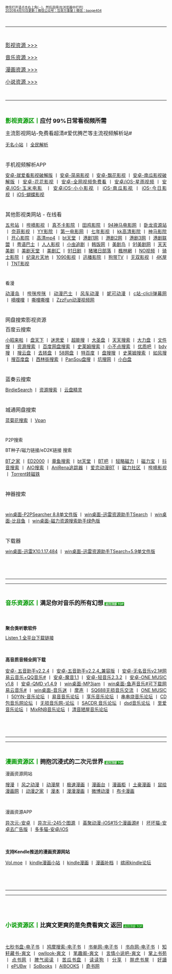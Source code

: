 <p style="text-align:justify;">
	<a name="undefined"></a> <a><span style="font-size:10px;line-height:1;">微信打开请点击右上角[···]，然后选择[在浏览器中打开]</span></a> <br />
<span style="font-size:10px;line-height:1;"><a href="http://qr06.cn/C3tw81">2020年4月10日更新丨微信公众号：包哥万事屋丨微信：baoge404</a></span> 
</p>
<p style="text-align:justify;">
	<br />
</p>
<hr />
<p>
	<br />
</p>
<p style="text-align:justify;">
	<a href="#yingshi"><span style="font-size:16px;line-height:1.5;">影视资源 &gt;&gt;&gt;</span></a> 
</p>
<p style="text-align:justify;">
	<a href="#yinyue"><span style="font-size:16px;line-height:1.5;">音乐资源 &gt;&gt;&gt;</span></a> 
</p>
<p style="text-align:justify;">
	<a href="#manhua"><span style="font-size:16px;line-height:1.5;">漫画资源 &gt;&gt;&gt;</span></a> 
</p>
<p style="text-align:justify;">
	<span style="font-size:16px;line-height:1.5;"><a href="#xiaoshuo">小说资源 &gt;&gt;&gt;</a></span> 
</p>
<p style="text-align:justify;">
	<br />
</p>
<hr />
<p>
	<strong><span style="color:#009900;font-size:18px;"><br />
</span></strong> 
</p>
<p>
	<a name="undefined"></a><strong><span style="color:#009900;font-size:18px;">影视资源区丨</span><span style="font-size:18px;">应付 99%日常看视频所需</span></strong> 
</p>
<p style="text-align:justify;">
	<span style="font-size:16px;line-height:1;">主流影视网站-免费看超清#</span><span style="font-size:16px;">爱优腾芒等主流视频解析站#</span> 
</p>
<p style="text-align:justify;">
	<a href="https://www.administrator5.com/"><span style="line-height:1;">无名小站</span></a><span>&nbsp;丨&nbsp;</span><span style="line-height:1;"><a href="http://www.qmaile.com/">全民解析</a></span> 
</p>
<p style="text-align:justify;">
	<br />
</p>
<p style="text-align:justify;">
	<span style="font-size:16px;line-height:1;">手机视频解析APP</span> 
</p>
<p style="text-align:justify;">
	<a href="https://share.weiyun.com/5gNA4ss"><span style="line-height:1;">安卓-就爱看影视破解版</span></a><span>&nbsp;丨&nbsp;</span><a href="https://share.weiyun.com/5lGSFwC"><span style="line-height:1;">安卓-简易影视</span></a><span>&nbsp;丨&nbsp;</span><a href="https://share.weiyun.com/5cU80DE"><span style="line-height:1;">安卓-飘花影视</span></a><span>&nbsp;丨&nbsp;</span><a href="https://share.weiyun.com/53dyzwD"><span style="line-height:1;">安卓-南瓜影视破解版</span></a><span>&nbsp;丨&nbsp;</span><a href="https://share.weiyun.com/5N89Qiu"><span style="line-height:1;">安卓-花花影视</span></a><span>&nbsp;丨&nbsp;</span><a href="https://share.weiyun.com/5Ckv3Aa"><span style="line-height:1;">安卓-全网视频免费看</span></a><span>&nbsp;丨&nbsp;</span><a href="http://www.star.vin/"><span style="line-height:1;">安卓/iOS-星雨视频</span></a><span>&nbsp;丨&nbsp;</span><a href="https://ymdy.app/"><span style="line-height:1;">安卓/iOS-玉米电影</span></a><span>&nbsp;&nbsp;</span><span>丨&nbsp;</span><a href="https://xiao1.app/"><span style="line-height:1;">安卓iOS-小小影视</span></a><span>&nbsp;丨&nbsp;</span><span style="line-height:1;"><a href="https://apps.apple.com/cn/app/%E5%8D%97%E7%93%9C%E5%AE%B6%E5%85%B7/id1498953691"><span>iOS-南瓜影视</span></a><span>&nbsp;</span></span><span>丨&nbsp;</span><a href="https://apps.apple.com/cn/app/%E4%BB%8A%E6%97%A5%E5%BD%B1%E8%A7%86-%E7%9C%8B%E5%A5%BD%E5%89%A7-%E4%B8%8A%E4%BB%8A%E6%97%A5%E5%BD%B1%E8%A7%86/id1322243737"><span style="line-height:1;">iOS-今日影视</span></a><span>&nbsp;丨&nbsp;</span><span style="line-height:1;"><a href="https://apps.apple.com/cn/app/id1474749614"><span>iOS-蝴蝶影视</span></a></span> 
</p>
<p style="text-align:justify;">
	<br />
</p>
<p style="text-align:justify;">
	<span style="font-size:16px;line-height:1;">其他影视类网站 - 在线看</span> 
</p>
<p style="text-align:justify;">
	<a href="http://www.wuhaozhan.net/"><span style="line-height:1;">五号站</span></a> <span>丨&nbsp;</span><a href="https://bde4.com/"><span style="line-height:1;">哔嘀影视</span></a> <span>丨&nbsp;</span><a href="https://www.zhenbuka.com/"><span style="line-height:1;">真不卡影院</span></a> <span>丨&nbsp;</span><a href="https://www.tianjiyy123.com/"><span style="line-height:1;">田鸡影院</span></a> <span>丨&nbsp;</span><a href="http://www.9rmb.com/"><span style="line-height:1;">94神马电影网</span></a> <span>丨&nbsp;</span><a href="https://www.vodsee.com/"><span style="line-height:1;">卧龙资源站</span></a> <span>丨&nbsp;</span><a href="https://www.nfmovies.com/"><span style="line-height:1;">奈菲影视</span></a> <span>丨&nbsp;</span><a href="https://www.yyzone.net/"><span style="line-height:1;">YY影院</span></a> <span>丨&nbsp;</span><a href="https://www.001d.com/"><span style="line-height:1;">第一电影网</span></a> <span>丨&nbsp;</span><a href="http://www.dynamicpuer.com/"><span style="line-height:1;">七年影视</span></a> <span>丨&nbsp;</span><a href="http://www.kk3.tv/"><span style="line-height:1;">kk高清影院</span></a> <span>丨&nbsp;</span><a href="https://www.jlszyy.cc/"><span style="line-height:1;">神马影院</span></a> <span>丨&nbsp;</span><a href="https://kushizhu.com/"><span style="line-height:1;">开心影院</span></a> <span>丨&nbsp;</span><a href="https://www.mp4pa.com/"><span style="line-height:1;">高清mp4</span></a> <span>丨&nbsp;</span><a href="https://www.jsr9.com/"><span style="line-height:1;">bt天堂</span></a><span>&nbsp;</span><span>丨&nbsp;</span><a href="http://www.yueyu2.com/"><span style="line-height:1;"><span></span><span>港剧1网</span></span></a> <span>丨&nbsp;</span><a href="http://www.metvb1.com/index.html"><span style="line-height:1;"><span></span><span>港剧2网</span></span></a> <span>丨&nbsp;</span><a href="https://www.gangjuw.com/"><span style="line-height:1;"><span></span><span>港剧3网</span></span></a> <span>丨&nbsp;</span><a href="https://www.wotvb.com/"><span style="line-height:1;"><span></span><span>港剧联盟</span></span></a> <span>丨&nbsp;</span><a href="https://www.tvb8c.com/"><span style="line-height:1;"><span></span><span>粤语巴士</span></span></a> <span>丨&nbsp;</span><a href="http://www.yyetss.com/"><span style="line-height:1;"><span></span><span>人人影视</span></span></a> <span>丨&nbsp;</span><a href="http://www.ixiazai.vip/"><span style="line-height:1;"><span></span><span>小虫追剧</span></span></a> <span>丨&nbsp;</span><a href="https://www.hanfan.cc/"><span style="line-height:1;"><span></span><span>韩饭网</span></span></a> <span>丨&nbsp;</span><a href="http://www.meijuniao.com/"><span style="line-height:1;"><span></span><span>美剧鸟</span></span></a> <span>丨&nbsp;</span><a href="https://91mjw.com/"><span style="line-height:1;"><span></span><span>91美剧网</span></span></a> <span>丨&nbsp;</span><a href="http://www.ttzmz.vip/"><span style="line-height:1;"><span></span><span>天天美剧</span></span></a> <span>丨&nbsp;</span><a href="http://www.meijutt.cn/"><span style="line-height:1;"><span></span><span>美剧天堂</span></span></a> <span>丨&nbsp;</span><a href="http://www.meijuhui520.com/"><span style="line-height:1;"><span></span><span>美剧汇</span></span></a> <span>丨&nbsp;</span><a href="http://www.wwmulu.com/"><span style="line-height:1;"><span></span><span>91日剧</span></span></a> <span>丨&nbsp;</span><a href="http://www.zzrbl.com/"><span style="line-height:1;"><span></span><span>猪猪日部落</span></span></a> <span>丨&nbsp;</span><a href="https://8maple.ru/"><span style="line-height:1;"><span></span><span>楓林網</span></span></a> <span>丨&nbsp;</span><a href="https://www.novipnoad.com/"><span style="line-height:1;"><span></span><span>NO视频</span></span></a> <span>丨&nbsp;</span><a href="http://www.74bt.com/"><span style="line-height:1;"><span></span><span>骑士影院</span></span></a> <span>丨&nbsp;</span><a href="http://www.jlpcn.net/"><span style="line-height:1;"><span></span><span>纪录片天地</span></span></a> <span>丨&nbsp;</span><a href="http://1090ys.com/"><span style="line-height:1;"><span></span><span>1090影视</span></span></a> <span>丨&nbsp;</span><a href="http://www.xunbody.com/"><span style="line-height:1;"><span></span><span>迅播影院</span></span></a> <span>丨&nbsp;</span><a href="http://xiguayyv1.com/"><span style="line-height:1;"><span></span><span>狗带TV</span></span></a> <span>丨&nbsp;</span><a href="https://53ys.cc/"><span style="line-height:1;"><span></span><span>无双影视</span></span></a> <span>丨&nbsp;</span><a href="http://www.kkkkmao.com/"><span style="line-height:1;"><span></span><span>4K屋</span></span></a> <span>丨&nbsp;</span><span style="line-height:1;"><a href="http://www.tntdy3.vip/"><span></span><span>TNT影视</span></a></span> 
</p>
<p style="text-align:justify;">
	<br />
</p>
<p style="text-align:justify;">
	<span style="font-size:14px;line-height:1;">看漫</span> 
</p>
<p style="text-align:justify;">
	<a href="http://www.dmd8.com/"><span style="line-height:1;font-size:14px;">动漫岛</span></a> <span style="font-size:14px;">丨&nbsp;</span><a href="http://www.bimibimi.tv/"><span style="line-height:1;"><span style="font-size:14px;"></span><span style="font-size:14px;">哔咪哔咪</span></span></a> <span style="font-size:14px;">丨&nbsp;</span><a href="http://www.busdm.com/"><span style="line-height:1;"><span style="font-size:14px;"></span><span style="font-size:14px;">动漫巴士</span></span></a> <span style="font-size:14px;">丨&nbsp;</span><a href="https://dmfengche.com/"><span style="line-height:1;"><span style="font-size:14px;"></span><span style="font-size:14px;">风车动漫</span></span></a> <span style="font-size:14px;">丨&nbsp;</span><a href="http://www.nicotv.me/"><span style="line-height:1;"><span style="font-size:14px;"></span><span style="font-size:14px;">妮可动漫</span></span></a><span style="font-size:14px;">&nbsp;</span><span style="font-size:14px;">丨&nbsp;</span><a href="https://www.clicli.me/"><span style="line-height:1;"><span style="font-size:14px;"></span><span style="font-size:14px;">c站-clicli弹幕网</span></span></a> <span style="font-size:14px;">丨&nbsp;</span><a href="https://www.dililitv.com/"><span style="line-height:1;"><span style="font-size:14px;"></span><span style="font-size:14px;">嘀哩哩</span></span></a> <span style="font-size:14px;">丨&nbsp;</span><a href="http://www.silisili.cc/"><span style="line-height:1;"><span style="font-size:14px;"></span><span style="font-size:14px;">嘶哩嘶哩</span></span></a> <span style="font-size:14px;">丨&nbsp;</span><a href="http://www.zzzfun.com/"><span style="line-height:1;"><span style="font-size:14px;"></span><span style="font-size:14px;">ZzzFun动漫视频网</span></span></a> 
</p>
<p style="text-align:justify;">
	<br />
</p>
<p style="text-align:justify;">
	<span style="font-size:16px;line-height:1;">网盘搜索影视资源</span> 
</p>
<p style="text-align:justify;">
	<span style="font-size:16px;line-height:1;">百度云搜索</span> 
</p>
<p style="text-align:justify;">
	<a href="https://www.xiaozhaolaila.com/"><span style="line-height:1;">小昭来啦</span></a> <span>丨&nbsp;</span><a href="https://www.pantianxia.com/"><span style="line-height:1;"><span></span><span>盘天下</span></span></a> <span>丨&nbsp;</span><a href="http://hao.misiai.com/"><span style="line-height:1;"><span></span><span>迷思爱</span></span></a> <span>丨&nbsp;</span><a href="https://www.chaonengso.com/"><span style="line-height:1;"><span></span><span>超能搜</span></span></a> <span>丨&nbsp;</span><a href="https://www.dashengpan.com/"><span style="line-height:1;"><span></span><span>大圣盘</span></span></a> <span>丨&nbsp;</span><a href="http://www.daysou.com/"><span style="line-height:1;"><span></span><span>天天搜索</span></span></a> <span>丨&nbsp;</span><a href="https://dalipan.com/"><span style="line-height:1;"><span></span><span>大力盘</span></span></a> <span>丨&nbsp;</span><a href="http://wjsou.com/"><span style="line-height:1;"><span></span><span>文件搜</span></span></a> <span>丨&nbsp;</span><a href="http://magnet.chongbuluo.com/"><span style="line-height:1;"><span></span><span>资源搜索</span></span></a> <span>丨&nbsp;</span><a href="http://m.51caichang.com/"><span style="line-height:1;"><span></span><span>百度网盘搜索</span></span></a> <span>丨&nbsp;</span><a href="http://slimego.cn/"><span style="line-height:1;"><span></span><span>史莱姆搜索</span></span></a> <span>丨&nbsp;</span><a href="https://www.xiaoso.net/"><span style="line-height:1;"><span></span><span>小不点搜索</span></span></a> <span>丨&nbsp;</span><a href="http://uzi8.cn/"><span style="line-height:1;"><span></span><span>优质吧</span></span></a> <span>丨&nbsp;</span><a href="http://www.bdyso.com/"><span style="line-height:1;"><span></span><span>bdy搜</span></span></a> <span>丨&nbsp;</span><a href="https://www.soyunpan.com/"><span style="line-height:1;"><span></span><span>搜云盘</span></span></a> <span>丨&nbsp;</span><a href="https://www.quzhuanpan.com/"><span style="line-height:1;"><span></span><span>去转盘</span></span></a> <span>丨&nbsp;</span><a href="https://www.58wangpan.com/"><span style="line-height:1;"><span></span><span>58网盘</span></span></a> <span>丨&nbsp;</span><a href="http://www.tebaidu.com/"><span style="line-height:1;"><span></span><span>特百度</span></span></a> <span>丨&nbsp;</span><a href="https://www.pansoso.com/"><span style="line-height:1;"><span></span><span>盘搜搜</span></span></a> <span>丨&nbsp;</span><a href="http://www.slimego.cn/"><span style="line-height:1;"><span></span><span>史莱姆搜索</span></span></a> <span>丨&nbsp;</span><a href="http://www.rufengso.net/"><span style="line-height:1;"><span></span><span>如风搜</span></span></a> <span>丨&nbsp;</span><a href="https://www.sobaidupan.com/"><span style="line-height:1;"><span></span><span>搜百度盘</span></span></a> <span>丨&nbsp;</span><a href="https://xilinjie.cc/"><span style="line-height:1;"><span></span><span>西林街搜索</span></span></a> <span>丨&nbsp;</span><a href="http://www.pansou.com/"><span style="line-height:1;"><span></span><span>PanSou盘搜</span></span></a> <span>丨&nbsp;</span><a href="http://www.kengso.com/"><span style="line-height:1;"><span></span><span>坑搜网</span></span></a> <span>丨&nbsp;</span><span style="line-height:1;"><a href="https://www.xiaobaipan.com/"><span></span><span>小白盘</span></a></span> 
</p>
<p style="text-align:justify;">
	<br />
</p>
<p style="text-align:justify;">
	<span style="font-size:16px;line-height:1;">蓝奏云搜索</span> 
</p>
<p style="text-align:justify;">
	<a href="https://www.birdiesearch.com/register.html"><span style="line-height:1;">BirdieSearch</span></a> <span>丨&nbsp;</span><a href="https://www.hfwzbk.com/lzys/"><span style="line-height:1;">资源搜索</span></a> <span>丨&nbsp;</span><span style="line-height:1;"><a href="https://www.yunpanjingling.com/">云盘精灵</a></span> 
</p>
<p style="text-align:justify;">
	<br />
</p>
<p style="text-align:justify;">
	<span style="font-size:16px;line-height:1;">城通网盘搜索</span> 
</p>
<p style="text-align:justify;">
	<span style="line-height:1;"><a href="http://www.lanjuhua.com/">蓝菊花搜索</a></span> 丨&nbsp;<span style="line-height:1;"><a href="http://ct.vpan123.com/">Vpan</a></span> 
</p>
<p style="text-align:justify;">
	<br />
</p>
<p style="text-align:justify;">
	<span style="font-size:14px;line-height:1;">P2P搜索</span> 
</p>
<p style="text-align:justify;">
	<span style="font-size:14px;">BT种子/磁力链接/eD2K链接 搜索</span> 
</p>
<p style="text-align:justify;">
	<a href="http://www.2btjia.com/"><span style="font-size:14px;line-height:1;">BT之家</span></a> <span>丨&nbsp;</span><a href="https://www.ed2000.com/"><span style="font-size:14px;line-height:1;">ED2000</span></a> <span>丨&nbsp;</span><a href="https://www.zhangyusousuo.com/"><span style="font-size:14px;line-height:1;">章鱼搜索</span></a> <span>丨&nbsp;</span><a href="http://www.btbttt.com/"><span style="font-size:14px;line-height:1;">bt天堂</span></a> <span>丨&nbsp;</span><a href="https://www.btba.cc/"><span style="font-size:14px;line-height:1;">BT吧</span></a>&nbsp;<span>丨&nbsp;</span><a href="http://cili.search.qinggl.com/"><span style="font-size:14px;line-height:1;">轻略磁力</span></a> <span>丨&nbsp;</span><a href="http://cilibao.biz/"><span style="font-size:14px;line-height:1;">磁力宝</span></a> <span>丨&nbsp;</span><a href="https://www.btdiv.com/"><span style="font-size:14px;line-height:1;">抖音搜索</span></a> <span>丨&nbsp;</span><a href="https://www.aiosearch.com/"><span style="font-size:14px;line-height:1;">AIO搜索</span></a> <span>丨&nbsp;</span><a href="https://www.anirena.com/"><span style="font-size:14px;line-height:1;">AniRena追踪器</span></a> <span>丨&nbsp;</span><a href="http://kisssub.org/"><span style="font-size:14px;line-height:1;">爱恋动漫BT</span></a> <span>丨&nbsp;</span><a href="https://www.cilisql.com/"><span style="font-size:14px;line-height:1;">磁力社区</span></a> <span>丨&nbsp;</span><a href="https://www.bde4.com/"><span style="font-size:14px;line-height:1;">哔嘀影视</span></a> <span>丨&nbsp;</span><span style="font-size:14px;line-height:1;"><a href="https://www.torrentkitty.app/">Torrent转磁铁</a></span> 
</p>
<p style="text-align:justify;">
	<br />
</p>
<p style="text-align:justify;">
	<span style="font-size:16px;line-height:1;">神器搜索</span> 
</p>
<p style="text-align:justify;">
	<br />
</p>
<p style="text-align:justify;">
	<span style="font-size:14px;line-height:1;"><a href="https://share.weiyun.com/5i2Yb7h">win桌面-P2PSearcher 8.8单文件版</a></span> <span>丨&nbsp;</span><a href="https://share.weiyun.com/59olaDh"><span style="font-size:14px;line-height:1;">win桌面-迅雷资源助手TSearch</span></a> <span>丨&nbsp;</span><a href="https://share.weiyun.com/5DHZGKk"><span style="font-size:14px;line-height:1;">win桌面-比目鱼</span></a> <span>丨&nbsp;</span><span style="font-size:14px;line-height:1;"><a href="https://share.weiyun.com/55WexLp">win桌面-磁力资源搜索助手绿色版</a></span> 
</p>
<p style="text-align:justify;">
	<br />
</p>
<p style="text-align:justify;">
	<span style="font-size:16px;line-height:1;">下载器</span> 
</p>
<p style="text-align:justify;">
	<span style="font-size:14px;line-height:1;"><a href="https://share.weiyun.com/5MrRkLv">win桌面-迅雷X10.1.17.484</a></span> <span>丨&nbsp;</span><span style="font-size:14px;line-height:1;"><a href="https://share.weiyun.com/5cTXC7p">win桌面-迅雷资源助手TSearch+5.9单文件版</a></span> 
</p>
<p style="text-align:justify;">
	<br />
</p>
<p style="text-align:justify;">
	<br />
</p>
<hr />
<hr style="page-break-after:always;" class="ke-pagebreak" />
<p>
	<br />
</p>
<p style="text-align:justify;">
	<a name="undefined"></a><span style="font-size:18px;"><strong><span style="color:#009900;">音乐资源区丨</span>满足你对音乐的所有幻想</strong></span><span style="font-size:18px;font-weight:bold;">&nbsp;</span><a href="#top"><span style="font-weight:bold;background-color:#009900;color:#FFFFFF;font-size:9px;">&nbsp;返回顶部 TOP&nbsp;</span></a><span style="font-size:18px;"><strong><br />
</strong></span> 
</p>
<h3 style="text-align:justify;">
	<span style="font-size:14px;line-height:1;"><br />
</span> 
</h3>
<h3 style="text-align:justify;">
	<span style="font-size:14px;line-height:1;">聚合类听歌软件</span> 
</h3>
<p style="text-align:justify;">
	<a href="https://listen1.github.io/listen1/"><span style="font-size:14px;line-height:1;">Listen 1 全平台下载链接</span></a> 
</p>
<p style="text-align:justify;">
	<br />
</p>
<h3 style="text-align:justify;">
	<span style="font-size:14px;line-height:1;">高音质音频全网下载</span> 
</h3>
<p style="text-align:justify;">
	<a href="https://share.weiyun.com/5Oc2Fcu"><span style="font-size:14px;line-height:1;">安卓- 五音助手v2.2.4</span></a> <span>丨&nbsp;</span><a href="https://share.weiyun.com/5hsqkdz"><span style="font-size:14px;line-height:1;">安卓-五音助手v2.2.4_兼容版</span></a> <span>丨&nbsp;</span><a href="https://share.weiyun.com/5q8qqVR"><span style="font-size:14px;line-height:1;">安卓-无名音乐v2.1#网易云音乐+QQ音乐#</span></a> <span>丨&nbsp;</span><a href="https://share.weiyun.com/5SJNzMj"><span style="font-size:14px;line-height:1;">安卓-魔音1.1</span></a> <span>丨&nbsp;</span><a href="https://share.weiyun.com/5yO5XzG"><span style="font-size:14px;line-height:1;">安卓-轻音乐2.3.2</span></a> <span>丨&nbsp;</span><span style="font-size:14px;line-height:1;"><a href="https://share.weiyun.com/5JSoJGl">安卓-ONE MUSIC v1.8</a>&nbsp;<span>丨&nbsp;</span></span><a href="https://share.weiyun.com/5kFbXmw"><span style="font-size:14px;line-height:1;">安卓-QMD v1.4.9</span></a> <span>丨&nbsp;</span><a href="https://share.weiyun.com/5tMQngx"><span style="font-size:14px;line-height:1;">win桌面-MP3jam</span></a> <span>丨&nbsp;</span><a href="https://share.weiyun.com/5HSUE0I"><span style="font-size:14px;line-height:1;">win桌面-鱼声音乐#可下载网易云音乐#</span></a> <span>丨&nbsp;</span><a href="https://share.weiyun.com/5ZLXOlg"><span style="font-size:14px;line-height:1;">win桌面-音乐迷</span></a> <span>丨&nbsp;</span><a href="https://moresound.tk/music/"><span style="font-size:14px;line-height:1;">摩声</span></a> <span>丨&nbsp;</span><a href="https://www.sq688.com/"><span style="font-size:14px;line-height:1;">SQ688无损音乐交流</span></a> <span>丨&nbsp;</span><a href="http://a1one7.gz01.bdysite.com/music/"><span style="font-size:14px;line-height:1;">ONE MUSIC</span></a> <span>丨&nbsp;</span><a href="https://www.50yin.com/"><span style="font-size:14px;line-height:1;">50YIN-音乐论坛</span></a> <span>丨&nbsp;</span><a href="https://sacdr.net/forum.php"><span style="font-size:14px;line-height:1;">易音音乐论坛</span></a> <span>丨&nbsp;</span><a href="https://www.xlebbs.com/"><span style="font-size:14px;line-height:1;">享乐音乐论坛</span></a> <span>丨&nbsp;</span><a href="http://www.ccsdj.com/forum.php"><span style="font-size:14px;line-height:1;">串串烧音乐论坛</span></a> <span>丨&nbsp;</span><a href="https://www.cdbao.net/"><span style="font-size:14px;line-height:1;">CD包音乐网论坛</span></a> <span>丨&nbsp;</span><a href="https://wusunyinyue.cn/forum.php"><span style="font-size:14px;line-height:1;">无损音乐网-论坛</span></a> <span>丨&nbsp;</span><a href="https://sacdr.net/plugin.php?id=comeing_guide"><span style="font-size:14px;line-height:1;">SACDR 音乐论坛</span></a> <span>丨&nbsp;</span><a href="https://dsdlove.com/"><span style="font-size:14px;line-height:1;">dsd音乐论坛</span></a> <span>丨&nbsp;</span><span style="font-size:14px;line-height:1;"><a href="http://www.zhiaimusic.com/">至爱音乐论坛</a>&nbsp;<span>丨</span>&nbsp;</span><a href="http://www.mixrnb.com/"><span style="font-size:14px;line-height:1;">MixRNB音乐论坛</span></a> <span>丨&nbsp;</span><span style="font-size:14px;line-height:1;"><a href="http://www.52qingyin.cn/">清音陋屋音乐论坛</a></span> 
</p>
<p style="text-align:justify;">
	<br />
</p>
<p style="text-align:justify;">
	<br />
</p>
<hr />
<hr style="page-break-after:always;" class="ke-pagebreak" />
<p>
	<br />
</p>
<h3 style="text-align:justify;">
	<a name="undefined"></a><span style="font-size:18px;line-height:1;"><span style="color:#009900;">漫画资源区丨</span>拥抱沉浸式的二次元世界&nbsp;<a href="#top"><span style="background-color:#009900;color:#FFFFFF;font-size:9px;">&nbsp;返回顶部 TOP </span></a></span> 
</h3>
<p style="text-align:justify;">
	<span style="font-size:14px;">漫画资源网站</span> 
</p>
<p style="text-align:justify;">
	<a href="https://www.soman.com/"><span style="font-size:14px;line-height:1;">搜漫</span></a>&nbsp;<span>丨</span>&nbsp;<a href="https://www.fzdm.com/"><span style="font-size:14px;line-height:1;">风之动漫</span></a> <span>丨&nbsp;</span><a href="http://www.dm5.com/"><span style="font-size:14px;line-height:1;">动漫屋</span></a> <span>丨&nbsp;</span><a href="http://www.1kkk.com/"><span style="font-size:14px;line-height:1;">极速漫画</span></a> <span>丨&nbsp;</span><a href="https://www.manhuatai.com/"><span style="font-size:14px;line-height:1;">漫画台</span></a> <span>丨&nbsp;</span><a href="https://www.manhuagui.com/"><span style="font-size:14px;line-height:1;">漫画柜</span></a> <span>丨&nbsp;</span><a href="https://www.tohomh123.com/"><span style="font-size:14px;line-height:1;">土豪漫画</span></a> <span>丨&nbsp;</span><a href="https://www.ishuhui.com/"><span style="font-size:14px;line-height:1;">鼠绘漫画网</span></a> <span>丨&nbsp;</span><a href="https://www.dmzj.com/"><span style="font-size:14px;line-height:1;">动漫之家</span></a> <span>丨&nbsp;</span><a href="http://www.manben.com/mh-yaoshenji/"><span style="font-size:14px;line-height:1;">漫本</span></a> <span>丨&nbsp;</span><a href="https://www.manmanapp.com/comic/category_1.html"><span style="font-size:14px;line-height:1;">漫漫漫画</span></a> <span>丨&nbsp;</span><a href="http://manhua.weibo.com/"><span style="font-size:14px;line-height:1;">微博动漫</span></a> <span>丨&nbsp;</span><span style="font-size:14px;line-height:1;"><a href="http://www.buka.cn/">布卡漫画</a></span> 
</p>
<p style="text-align:justify;">
	<br />
</p>
<p style="text-align:justify;">
	<span style="font-size:14px;">漫画资源APP</span> 
</p>
<p style="text-align:justify;">
	<a href="https://share.weiyun.com/5vGEdfH"><span style="font-size:14px;line-height:1;">异次元-安卓</span></a> <span>丨&nbsp;</span><a href="https://share.weiyun.com/5inxWtB"><span style="font-size:14px;line-height:1;">异次元-245个图源</span></a> <span>丨&nbsp;</span><a href="https://share.weiyun.com/5B0NS8z"><span style="font-size:14px;line-height:1;">荟聚动漫-iOS#15个漫画源#</span></a> <span>丨&nbsp;</span><a href="https://share.weiyun.com/5ifZag9"><span style="font-size:14px;line-height:1;">坏坏猫-安卓去广告版</span></a> <span>丨&nbsp;</span><a href="http://ddcat.noear.org/"><span style="font-size:14px;line-height:1;">多多猫-安卓/iOS</span></a> 
</p>
<p style="text-align:justify;">
	<br />
</p>
<h3 style="text-align:justify;">
	<span style="font-size:14px;line-height:1;">支持Kendle推送的漫画资源网站</span> 
</h3>
<p style="text-align:justify;">
	<a href="https://volmoe.com/"><span style="font-size:14px;line-height:1;">Vol.moe</span></a> <span>丨&nbsp;</span><a href="https://kindlemh.cc/?__K=12be981992d205efc94d6c5c9f9c2956b1586334871_12098"><span style="font-size:14px;line-height:1;">kindle漫画小站</span></a> <span>丨&nbsp;</span><a href="http://www.kindlecomic.net/"><span style="font-size:14px;line-height:1;">kindle漫画</span></a> <span>丨&nbsp;</span><a href="https://www.manhuabudang.com/"><span style="font-size:14px;line-height:1;">漫画补档</span></a> <span>丨&nbsp;</span><span style="font-size:14px;line-height:1;"><a href="http://www.binnao.com/">缤闹kindle论坛</a></span> 
</p>
<p style="text-align:justify;">
	<br />
</p>
<p style="text-align:justify;">
	<br />
</p>
<hr />
<hr style="page-break-after:always;" class="ke-pagebreak" />
<p>
	<br />
</p>
<p style="text-align:justify;">
	<br />
</p>
<h3 style="text-align:justify;">
	<a name="undefined"></a><span style="font-size:18px;line-height:1;"><span style="color:#009900;">小说资源区丨</span>比爽文更爽的是免费看爽文 返回&nbsp;<a href="#top"><span style="background-color:#009900;color:#FFFFFF;font-size:9px;font-weight:normal;">&nbsp;返回顶部 TOP&nbsp;</span><br />
</a> </span> 
</h3>
<p style="text-align:justify;">
	<br />
</p>
<p style="text-align:justify;">
	<span style="font-size:14px;line-height:1;"><a href="https://www.7sebook.com/disk">七秒书盘-电子书</a></span> <span>丨&nbsp;</span><a href="https://www.jiumodiary.com/"><span style="font-size:14px;line-height:1;">鸠摩搜索-电子书</span></a> <span>丨&nbsp;</span><a href="https://www.shudan.vip/"><span style="font-size:14px;line-height:1;">书单网-电子书</span></a> <span>丨&nbsp;</span><a href="http://kindle.archiew.top/"><span style="font-size:14px;line-height:1;">书舟网-电子书</span></a> <span>丨&nbsp;</span><a href="http://www.zxcs.info/"><span style="font-size:14px;line-height:1;">知轩藏书-爽文</span></a> <span>丨&nbsp;</span><a href="https://www.owllook.net/"><span style="font-size:14px;line-height:1;">owllook-爽文</span></a> <span>丨&nbsp;</span><a href="https://www.biquge5200.com/"><span style="font-size:14px;line-height:1;">笔趣阁-爽文</span></a> <span>丨&nbsp;</span><a href="https://www.xs8.cn/"><span style="font-size:14px;line-height:1;">言情小说吧-爽文</span></a> <span>丨&nbsp;</span><a href="https://www.soepub.com/"><span style="font-size:14px;line-height:1;">掌上书苑</span></a> <span>丨&nbsp;</span><a href="http://dianbook.cc/"><span style="font-size:14px;line-height:1;">点书网</span></a> <span>丨&nbsp;</span><a href="http://www.piqiyuedu.com/"><span style="font-size:14px;line-height:1;">脾气阅读</span></a> <span>丨&nbsp;</span><a href="http://kgbook.com/"><span style="font-size:14px;line-height:1;">苦瓜书盘</span></a> <span>丨&nbsp;</span><a href="http://www.dududog.com/"><span style="font-size:14px;line-height:1;">读读狗</span></a> <span>丨&nbsp;</span><a href="http://www.share2uu.com/"><span style="font-size:14px;line-height:1;">分享</span></a> <span>丨&nbsp;</span><a href="http://panghubook.cn/"><span style="font-size:14px;line-height:1;">胖虎书屋</span></a> <span>丨&nbsp;</span><a href="http://www.haodoo.net/"><span style="font-size:14px;line-height:1;">好讀</span></a> <span>丨&nbsp;</span><a href="https://epubw.com/?__cf_chl_jschl_tk__=ac62ce8f4dd7f141e664cf875a0744a62473a6d8-1585903979-0-AfW51XUMHwJ7wK_8owRNXf4SrgEe3Fqo_ERb9A4Qk87CR6Qlusi2kxkQ-Q1niyQUC-HjazqaocYrR5dm1Fb6TwmMbp8VlnD8cREjXPKBxx8I797H7k4XTdsoilEl7ZNelIEQh3VXkce3sItJAY2TwXcU5YKi7f6X7U07K2k8e1cO2yXA83c00WQC91YjdHZ4vySqDWPjccUmAoEWrwbNYM4cuLcHf9dOs3iPRuvi4EqHG5aoQ2YjcubQ0jxFkeA4WbwjlEbnqoBtyNcXG0yCqo0"><span style="font-size:14px;line-height:1;">ePUBw</span></a> <span>丨&nbsp;</span><a href="https://sobooks.cc/"><span style="font-size:14px;line-height:1;">SoBooks</span></a> <span>丨&nbsp;</span><a href="https://www.aibooks.club/"><span style="font-size:14px;line-height:1;">AIBOOKS</span></a> <span>丨&nbsp;</span><span style="font-size:14px;line-height:1;"><a href="http://www.xqishuta.com/">奇书网</a></span> 
</p>

